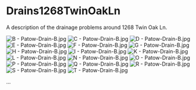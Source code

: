 # Drains1268TwinOakLn
A description of the drainage problems around 1268 Twin Oak Ln.

![B - Patow-Drain-B.jpg](Patow-Drain-B.jpg)
![C - Patow-Drain-B.jpg](Patow-Drain-C.jpg)
![D - Patow-Drain-B.jpg](Patow-Drain-D.jpg)
![E - Patow-Drain-B.jpg](Patow-Drain-E.jpg)
![F - Patow-Drain-B.jpg](Patow-Drain-F.jpg)
![G - Patow-Drain-B.jpg](Patow-Drain-G.jpg)
![H - Patow-Drain-B.jpg](Patow-Drain-H.jpg)
![I - Patow-Drain-B.jpg](Patow-Drain-I.jpg)
![K - Patow-Drain-B.jpg](Patow-Drain-K.jpg)
![L - Patow-Drain-B.jpg](Patow-Drain-L.jpg)
![N - Patow-Drain-B.jpg](Patow-Drain-N.jpg)
![O - Patow-Drain-B.jpg](Patow-Drain-O.jpg)
![P - Patow-Drain-B.jpg](Patow-Drain-P.jpg)
![Q - Patow-Drain-B.jpg](Patow-Drain-Q.jpg)
![R - Patow-Drain-B.jpg](Patow-Drain-R.jpg)
![S - Patow-Drain-B.jpg](Patow-Drain-S.jpg)
![T - Patow-Drain-B.jpg](Patow-Drain-T.jpg)

...
